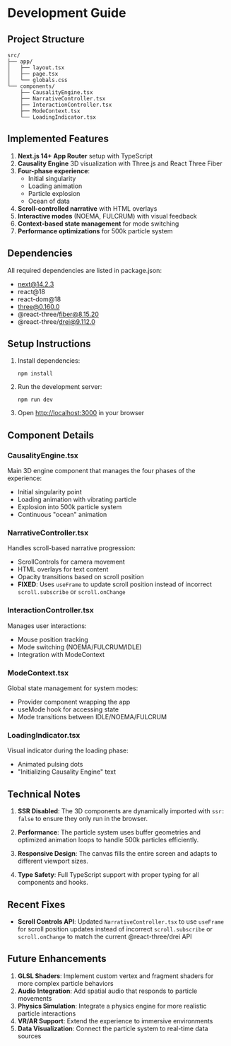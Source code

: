 # Development Guide

## Project Structure

```
src/
├── app/
│   ├── layout.tsx
│   ├── page.tsx
│   └── globals.css
└── components/
    ├── CausalityEngine.tsx
    ├── NarrativeController.tsx
    ├── InteractionController.tsx
    ├── ModeContext.tsx
    └── LoadingIndicator.tsx
```

## Implemented Features

1. **Next.js 14+ App Router** setup with TypeScript
2. **Causality Engine** 3D visualization with Three.js and React Three Fiber
3. **Four-phase experience**:
   - Initial singularity
   - Loading animation
   - Particle explosion
   - Ocean of data
4. **Scroll-controlled narrative** with HTML overlays
5. **Interactive modes** (NOEMA, FULCRUM) with visual feedback
6. **Context-based state management** for mode switching
7. **Performance optimizations** for 500k particle system

## Dependencies

All required dependencies are listed in package.json:
- next@14.2.3
- react@18
- react-dom@18
- three@0.160.0
- @react-three/fiber@8.15.20
- @react-three/drei@9.112.0

## Setup Instructions

1. Install dependencies:
   ```
   npm install
   ```

2. Run the development server:
   ```
   npm run dev
   ```

3. Open [http://localhost:3000](http://localhost:3000) in your browser

## Component Details

### CausalityEngine.tsx
Main 3D engine component that manages the four phases of the experience:
- Initial singularity point
- Loading animation with vibrating particle
- Explosion into 500k particle system
- Continuous "ocean" animation

### NarrativeController.tsx
Handles scroll-based narrative progression:
- ScrollControls for camera movement
- HTML overlays for text content
- Opacity transitions based on scroll position
- **FIXED**: Uses `useFrame` to update scroll position instead of incorrect `scroll.subscribe` or `scroll.onChange`

### InteractionController.tsx
Manages user interactions:
- Mouse position tracking
- Mode switching (NOEMA/FULCRUM/IDLE)
- Integration with ModeContext

### ModeContext.tsx
Global state management for system modes:
- Provider component wrapping the app
- useMode hook for accessing state
- Mode transitions between IDLE/NOEMA/FULCRUM

### LoadingIndicator.tsx
Visual indicator during the loading phase:
- Animated pulsing dots
- "Initializing Causality Engine" text

## Technical Notes

1. **SSR Disabled**: The 3D components are dynamically imported with `ssr: false` to ensure they only run in the browser.

2. **Performance**: The particle system uses buffer geometries and optimized animation loops to handle 500k particles efficiently.

3. **Responsive Design**: The canvas fills the entire screen and adapts to different viewport sizes.

4. **Type Safety**: Full TypeScript support with proper typing for all components and hooks.

## Recent Fixes

- **Scroll Controls API**: Updated `NarrativeController.tsx` to use `useFrame` for scroll position updates instead of incorrect `scroll.subscribe` or `scroll.onChange` to match the current @react-three/drei API

## Future Enhancements

1. **GLSL Shaders**: Implement custom vertex and fragment shaders for more complex particle behaviors
2. **Audio Integration**: Add spatial audio that responds to particle movements
3. **Physics Simulation**: Integrate a physics engine for more realistic particle interactions
4. **VR/AR Support**: Extend the experience to immersive environments
5. **Data Visualization**: Connect the particle system to real-time data sources